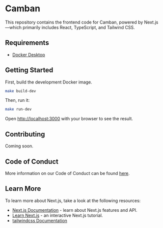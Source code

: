 # Camban

This repository contains the frontend code for Camban, powered by Next.js—which primarily includes React, TypeScript, and Tailwind CSS.


## Requirements

* [Docker Desktop](https://www.docker.com/products/docker-desktop/)

## Getting Started

First, build the development Docker image.

```bash
make build-dev
```

Then, run it:

```bash
make run-dev
```

Open [http://localhost:3000](http://localhost:3000) with your browser to see the result.

## Contributing

Coming soon.

## Code of Conduct

More information on our Code of Conduct can be found [here](/docs/code_of_conduct.md).

## Learn More

To learn more about Next.js, take a look at the following resources:

- [Next.js Documentation](https://nextjs.org/docs) - learn about Next.js features and API.
- [Learn Next.js](https://nextjs.org/learn) - an interactive Next.js tutorial.
- [tailwindcss Documentation](https://tailwindcss.com/docs/installation)
